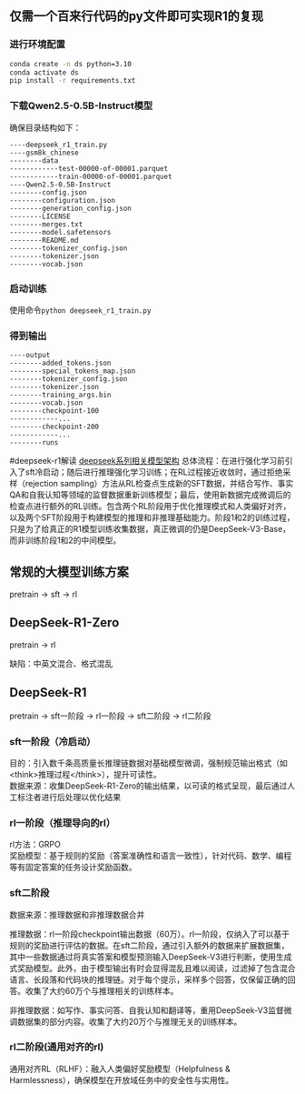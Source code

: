 ## 仅需一个百来行代码的py文件即可实现R1的复现

### 进行环境配置
```bash
conda create -n ds python=3.10
conda activate ds
pip install -r requirements.txt
```

### 下载Qwen2.5-0.5B-Instruct模型

确保目录结构如下：
```
----deepseek_r1_train.py
----gsm8k_chinese
--------data
------------test-00000-of-00001.parquet
------------train-00000-of-00001.parquet
----Qwen2.5-0.5B-Instruct
--------config.json
--------configuration.json
--------generation_config.json
--------LICENSE
--------merges.txt
--------model.safetensors
--------README.md
--------tokenizer_config.json
--------tokenizer.json
--------vocab.json
```

### 启动训练
使用命令`python deepseek_r1_train.py`

### 得到输出
```
----output
--------added_tokens.json
--------special_tokens_map.json
--------tokenizer_config.json
--------tokenizer.json
--------training_args.bin
--------vocab.json
--------checkpoint-100
------------...
--------checkpoint-200
------------...
--------runs
```

#deepseek-r1解读
[deepseek系列相关模型架构](https://github.com/liuliAI/Deepseek-R1/blob/main/image/ds.png)
总体流程：在进行强化学习前引入了sft冷启动；随后进行推理强化学习训练；在RL过程接近收敛时，通过拒绝采样（rejection sampling）方法从RL检查点生成新的SFT数据，并结合写作、事实QA和自我认知等领域的监督数据重新训练模型；最后，使用新数据完成微调后的检查点进行额外的RL训练。包含两个RL阶段用于优化推理模式和人类偏好对齐，以及两个SFT阶段用于构建模型的推理和非推理基础能力。阶段1和2的训练过程，只是为了给真正的R1模型训练收集数据，真正微调的仍是DeepSeek-V3-Base，而非训练阶段1和2的中间模型。

## 常规的大模型训练方案
pretrain -> sft -> rl

## DeepSeek-R1-Zero
pretrain -> rl

缺陷：中英文混合、格式混乱

## DeepSeek-R1
pretrain -> sft一阶段 -> rl一阶段 -> sft二阶段 -> rl二阶段

### sft一阶段（冷启动）

目的：引入数千条高质量长推理链数据对基础模型微调，强制规范输出格式（如\<think>推理过程\</think>），提升可读性。\
数据来源：收集DeepSeek-R1-Zero的输出结果，以可读的格式呈现，最后通过人工标注者进行后处理以优化结果

### rl一阶段（推理导向的rl）

rl方法：GRPO\
奖励模型：基于规则的奖励（答案准确性和语言一致性），针对代码、数学、编程等有固定答案的任务设计奖励函数。

### sft二阶段

数据来源：推理数据和非推理数据合并

推理数据：rl一阶段checkpoint输出数据（60万）。rl一阶段，仅纳入了可以基于规则的奖励进行评估的数据。在sft二阶段，通过引入额外的数据来扩展数据集，其中一些数据通过将真实答案和模型预测输入DeepSeek-V3进行判断，使用生成式奖励模型。此外，由于模型输出有时会显得混乱且难以阅读，过滤掉了包含混合语言、长段落和代码块的推理链。对于每个提示，采样多个回答，仅保留正确的回答。收集了大约60万个与推理相关的训练样本。

非推理数据：如写作、事实问答、自我认知和翻译等，重用DeepSeek-V3监督微调数据集的部分内容。收集了大约20万个与推理无关的训练样本。

### rl二阶段(通用对齐的rl)

通用对齐RL（RLHF）：融入人类偏好奖励模型（Helpfulness & Harmlessness），确保模型在开放域任务中的安全性与实用性。